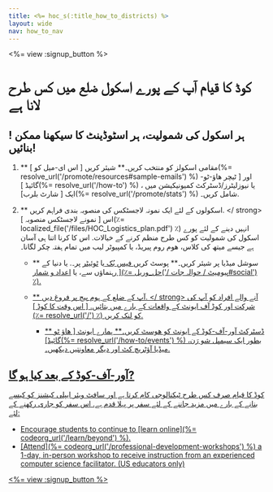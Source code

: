 ```yaml
---
title: <%= hoc_s(:title_how_to_districts) %>
layout: wide
nav: how_to_nav
---
```

<%= view :signup_button %>

# کوڈ کا قیام آپ کے پورے اسکول ضلع میں کس طرح لانا ہے

## ! ہر اسکول کی شمولیت، ہر اسٹوڈینٹ کا سیکھنا ممکن بنائیں!

1. ** مقامی اسکولز کو منتخب کریں۔** شیئر کریں [ اس ای-میل کو ](%= resolve_url('/promote/resources#sample-emails') %) اور [ ٹیچر ھاؤ-ٹو-گائیڈ ](%= resolve_url('/how-to') %) ، یا نیوزلیٹرز/ڈسٹرکٹ کمیونیکیشن میں ایک [ شارٹ بلرب](%= resolve_url('/promote/stats') %) شامل کریں۔.

2. ** اسکولوں کے لئے ایک نمونہ لاجسٹکس کی منصوبہ بندی فراہم کریں. </ strong> اس [ نمونے لاجسٹکس منصوبہ ](٪= localized_file('/files/HOC_Logistics_plan.pdf') ٪) </a> انہیں دینے کے لئے پورے اسکول کی شمولیت کو کس طرح منظم کرنے کے خیالات. اس کا کرنا اتنا ہی آسان ہے جیسے میتھ کی کلاس، ھوم روم پیریڈ، یا کمپیوٹر لیب میں تمام ہفتہ چکر لگانا۔</p></li> 
    
    - ** سوشل میڈیا پر شیئر کریں۔** پوسٹ کریں[ فیس بُک ](https://www.facebook.com/sharer/sharer.php?u=http%3A%2F%2Fhourofcode.com%2Fus) یا [ ٹوئیٹر](https://twitter.com/intent/tweet?url=http%3A%2F%2Fhourofcode.com&text=I%27m%20participating%20in%20this%20year%27s%20%23HourOfCode%2C%20are%20you%3F%20%40codeorg&original_referer=https%3A%2F%2Fwww.google.com%2Furl%3Fq%3Dhttps%253A%252F%252Ftwitter.com%252Fshare%253Fhashtags%253D%2526amp%253Brelated%253Dcodeorg%2526amp%253Btext%253DI%252527m%252Bparticipating%252Bin%252Bthis%252Byear%252527s%252B%252523HourOfCode%25252C%252Bare%252Byou%25253F%252B%252540codeorg%2526amp%253Burl%253Dhttp%25253A%25252F%25252Fhourofcode.com%26sa%3DD%26sntz%3D1%26usg%3DAFQjCNE1GLTUbKZfMlEh9Aj5w0iswz6PYQ&related=codeorg&hashtags=) پر۔. یا دنیا کے رہنماؤں سے، یا <a href = "٪ = solution_url ('/ ان میں سے کسی ایک متاثر کن [ تصاویر> فروغ / اعداد و شمار ')٪ "> اعداد و شمار ](٪= حل_وریل('/ پیومیٹ / حوالہ جات#social') ٪).
    
    - ** آپ کے ضلع کے ہوم پیج پر فروغ دیں. </ strong> آنے والے افراد کو آپ کی شرکت اور کوڈ آف ایونٹ کے واقعات کے بارے میں بتائیں. [ اس وقت کا کوڈ ](٪= resolve_url('/') ٪) کو لنک کریں.</p></li> 
        
        - ** ڈسٹرکٹ آور-آف-کوڈ کے ایونٹ کو ھوسٹ کریں۔** ہمارے ایونٹ [ ھاؤ ٹو گائیڈ](%= resolve_url('/how-to/events') %) بطور ایک سیمپل شو رَن، میڈیا آؤٹریچ کٹ اور دیگر معاونتیں دیکھیں۔.</ol> 
        
        ## آور-آف-کوڈ کے بعد کیا ہو گا?
        
        کوڈ کا قیام صرف کس طرح ٹیکنالوجی کام کرتا ہے اور سافٹ ویئر ایپلی کیشنز کو کیسے بنانے کے بارے میں مزید جاننے کے لئے سفر پر پہلا قدم ہے. اس سفر کو جاری رکھنے کے لئے:
        
        - Encourage students to continue to [learn online](%= codeorg_url('/learn/beyond') %).
        - [Attend](%= codeorg_url('/professional-development-workshops') %) a 1-day, in-person workshop to receive instruction from an experienced computer science facilitator. (US educators only)
        
        <%= view :signup_button %>